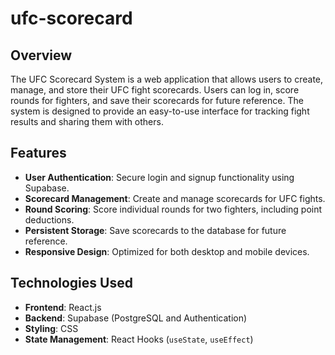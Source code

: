 # ufc-scorecard

## Overview
The UFC Scorecard System is a web application that allows users to create, manage, and store their UFC fight scorecards. Users can log in, score rounds for fighters, and save their scorecards for future reference. The system is designed to provide an easy-to-use interface for tracking fight results and sharing them with others.

## Features
- **User Authentication**: Secure login and signup functionality using Supabase.
- **Scorecard Management**: Create and manage scorecards for UFC fights.
- **Round Scoring**: Score individual rounds for two fighters, including point deductions.
- **Persistent Storage**: Save scorecards to the database for future reference.
- **Responsive Design**: Optimized for both desktop and mobile devices.

## Technologies Used
- **Frontend**: React.js
- **Backend**: Supabase (PostgreSQL and Authentication)
- **Styling**: CSS
- **State Management**: React Hooks (`useState`, `useEffect`)